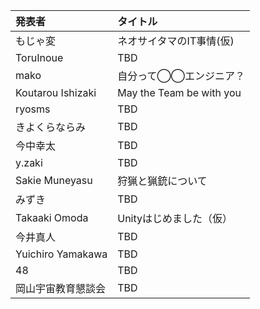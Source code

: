 | 発表者             | タイトル                 |
|:-------------------|:-------------------------|
| もじゃ変           | ネオサイタマのIT事情(仮) |
| ToruInoue          | TBD                      |
| mako               | 自分って◯◯エンジニア？ | 
| Koutarou Ishizaki  | May the Team be with you |
| ryosms             | TBD                      |
| きよくらならみ     | TBD                      |
| 今中幸太           | TBD                      |
| y.zaki             | TBD                      |
| Sakie Muneyasu     | 狩猟と猟銃について       |
| みずき             | TBD                      |
| Takaaki Omoda      | Unityはじめました（仮）  |
| 今井真人           | TBD                      |
| Yuichiro Yamakawa  | TBD                      |
| 48                 | TBD                      |
| 岡山宇宙教育懇談会 | TBD                      |
